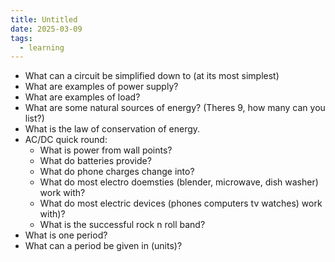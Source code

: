 ```yaml
---
title: Untitled
date: 2025-03-09
tags:
  - learning
---
```

- What can a circuit be simplified down to (at its most simplest)
- What are examples of power supply?
- What are examples of load?
- What are some natural sources of energy? (Theres 9, how many can you list?)
- What is the law of conservation of energy.
- AC/DC quick round:
	- What is power from wall points?
	- What do batteries provide?
	- What do phone charges change into?
	- What do most electro doemsties (blender, microwave, dish washer) work with?
	- What do most electric devices (phones computers tv watches) work with)?
	- What is the successful rock n roll band?
- What is one period?
- What can a period be given in (units)?